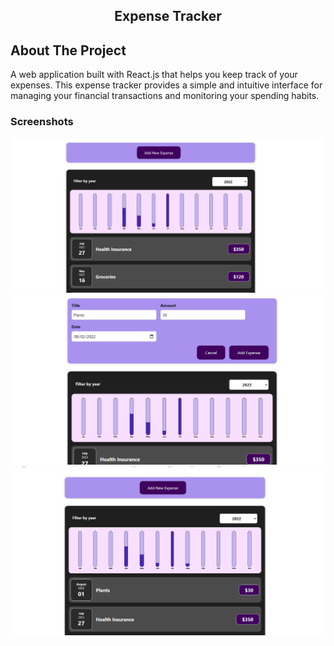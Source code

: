
<p align="center">

  <h2 align="center">Expense Tracker</h2>
</p>

<!-- ABOUT THE PROJECT -->
## About The Project

A web application built with React.js that helps you keep track of your expenses. 
This expense tracker provides a simple and intuitive interface for managing your financial transactions and monitoring your spending habits.

### Screenshots
<img src="public/expense1.png" alt="Logo">
<img src="public/expense2.png" alt="Logo">
<img src="public/expense3.png" alt="Logo">
